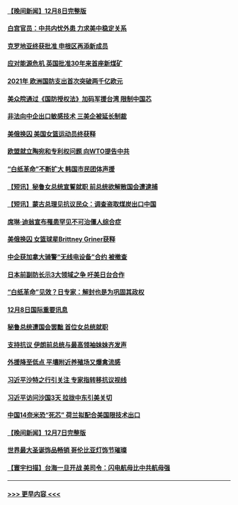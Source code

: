 #### [【晚间新闻】12月8日完整版](../pages/prog202/a103593985.md?t=12091550) 
#### [白宫官员：中共内忧外患 力求美中稳定关系](../pages/prog202/a103593856.md?t=12091550) 
#### [克罗地亚终获批准 申根区再添新成员](../pages/prog202/a103593897.md?t=12091550) 
#### [应对能源危机 英国批准30年来首座新煤矿](../pages/prog202/a103593899.md?t=12091550) 
#### [2021年 欧洲国防支出首次突破两千亿欧元](../pages/prog202/a103593891.md?t=12091550) 
#### [美众院通过《国防授权法》加码军援台湾 限制中国芯](../pages/prog202/a103593838.md?t=12091550) 
#### [非法向中企出口敏感技术 三美企被延长制裁](../pages/prog202/a103593706.md?t=12091550) 
#### [美俄换囚 美国女篮运动员终获释](../pages/prog202/a103593751.md?t=12091550) 
#### [欧盟就立陶宛和专利权问题 向WTO提告中共](../pages/prog202/a103593720.md?t=12091550) 
#### [“白纸革命”不断扩大 韩国市民团体声援](../pages/prog202/a103593712.md?t=12091550) 
#### [【短讯】秘鲁女总统宣誓就职 前总统欲解散国会遭逮捕](../pages/prog202/a103593718.md?t=12091550) 
#### [【短讯】蒙古总理见抗议民众：调查盗取煤炭出口中国](../pages/prog202/a103593722.md?t=12091550) 
#### [席琳·迪翁宣布罹患罕见不可治僵人综合症](../pages/prog202/a103593689.md?t=12091550) 
#### [美俄换囚 女篮球星Brittney Griner获释](../pages/prog202/a103593600.md?t=12091550) 
#### [中企获加拿大骑警“无线电设备”合约 被撤查](../pages/prog202/a103593570.md?t=12091550) 
#### [日本前副防长示3大领域之争 吁美日台合作](../pages/prog202/a103593555.md?t=12091550) 
#### [“白纸革命”见效？日专家：解封也是为巩固其政权](../pages/prog202/a103593458.md?t=12091550) 
#### [12月8日国际重要讯息](../pages/prog202/a103593451.md?t=12091550) 
#### [秘鲁总统遭国会罢黜 首位女总统就职](../pages/prog202/a103593454.md?t=12091550) 
#### [支持抗议 伊朗前总统与最高领袖妹妹齐发声](../pages/prog202/a103593433.md?t=12091550) 
#### [外援降至低点 平壤附近养殖场又爆禽流感](../pages/prog202/a103593440.md?t=12091550) 
#### [习近平沙特之行引关注 专家指转移抗议视线](../pages/prog202/a103593437.md?t=12091550) 
#### [习近平访问沙国3天 拉拢中东引美关切](../pages/prog202/a103593347.md?t=12091550) 
#### [中国14奈米恐“死芯” 荷兰拟配合美国限技术出口](../pages/prog202/a103593339.md?t=12091550) 
#### [【晚间新闻】12月7日完整版](../pages/prog202/a103593257.md?t=12091550) 
#### [世界最大圣诞饰品畅销 哥伦比亚灯饰节璀璨](../pages/prog202/a103593254.md?t=12091550) 
#### [【寰宇扫描】台海一旦开战 美司令：闪电航母比中共航母强](../pages/prog202/a103593243.md?t=12091550) 

----
#### [ >>> 更早内容 <<< ](../indexes/prog202-earlier.md)
